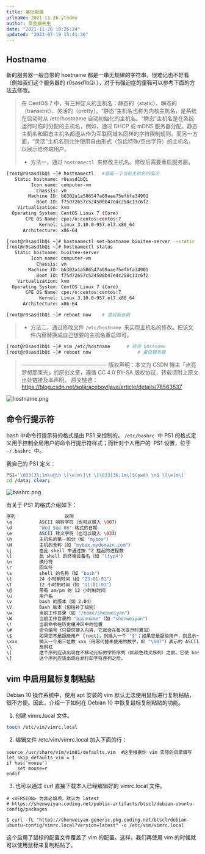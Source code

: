 ```yaml
---
title: 基础配置
urlname: 2021-11-26-ytodmy
author: 章鱼猫先生
date: "2021-11-26 10:26:24"
updated: "2023-07-19 15:41:36"
---
```


## Hostname

新的服务器一般自带的 hostname 都是一串无规律的字符串，很难记也不好看（例如我们这个服务器的 r0sasd1bQi ），对于有强迫症的童鞋可以参考下面的方法去修改。

> 在 CentOS 7 中，有三种定义的主机名：静态的（static）、瞬态的（transient）、灵活的（pretty）。“静态”主机名也称为内核主机名，是系统在启动时从 /etc/hostname 自动初始化的主机名。“瞬态”主机名是在系统运行时临时分配的主机名，例如，通过 DHCP 或 mDNS 服务器分配。静态主机名和瞬态主机名都遵从作为互联网域名同样的字符限制规则。而另一方面，“灵活”主机名则允许使用自由形式（包括特殊/空白字符）的主机名，以展示给终端用户。
>
> - 方法一，通过 `hostnamectl`  来修改主机名。修改后需要重启服务器。

```bash
[root@r0sasd1bQi ~]# hostnamectl   #查看一下当前主机名的情况
   Static hostname: r0sasd1bQi
         Icon name: computer-vm
           Chassis: vm
        Machine ID: b6302a1a586547a09aae75efbfa34901
           Boot ID: f75d72657c524500b47edc250c13c6f2
    Virtualization: kvm
  Operating System: CentOS Linux 7 (Core)
       CPE OS Name: cpe:/o:centos:centos:7
            Kernel: Linux 3.10.0-957.el7.x86_64
      Architecture: x86-64

[root@r0sasd1bQi ~]# hostnamectl set-hostname bioitee-server --static
[root@r0sasd1bQi ~]# hostnamectl status
   Static hostname: bioitee-server
         Icon name: computer-vm
           Chassis: vm
        Machine ID: b6302a1a586547a09aae75efbfa34901
           Boot ID: f75d72657c524500b47edc250c13c6f2
    Virtualization: kvm
  Operating System: CentOS Linux 7 (Core)
       CPE OS Name: cpe:/o:centos:centos:7
            Kernel: Linux 3.10.0-957.el7.x86_64
      Architecture: x86-64

[root@r0sasd1bQi ~]# reboot now    # 重启服务器
```

> - 方法二，通过修改文件 `/etc/hostname`  来实现主机名的修改。把该文件内容替换成自己想要的主机名重启即可。

```bash
[root@r0sasd1bQi ~]# vim /etc/hostname		# 修改 hostname
[root@r0sasd1bQi ~]# reboot now    				# 重启服务器
```

> ————————————————
> 版权声明：本文为 CSDN 博主「点亮梦想那束光」的原创文章，遵循 CC 4.0 BY-SA 版权协议，转载请附上原文出处链接及本声明。
> 原文链接：<https://blog.csdn.net/solaraceboy/java/article/details/78563537>

![hostname.png](https://shub-1251708715.cos.ap-guangzhou.myqcloud.com/elog-cookbook-img/FlAOVtpFIgQk86W-6qj8BricELTk.png)

## 命令行提示符

bash 中命令行提示符的格式是由 PS1 来控制的。 `/etc/bashrc`  中 PS1 的格式定义用于控制全局用户的命令行提示符样式；而针对个人用户的  PS1 设置，位于 `~/.bashrc`  中。

我自己的 PS1 定义：

```bash
PS1='\033[35;1m\u@\h \[\e[m\]\t \[\033[36;1m\]$(pwd) \n$ \[\e[m\]'
cd /data; clear;
```

![bashrc.png](https://shub-1251708715.cos.ap-guangzhou.myqcloud.com/elog-cookbook-img/Foo_b2Q05LyXas8ullEsgISnlyUx.png)

有关于 PS1 的格式介绍如下：

```bash
序列					说明
\a			ASCII 响铃字符（也可以键入 \007）
\d			"Wed Sep 06" 格式的日期
\e			ASCII 转义字符（也可以键入 \033）
\h			主机名的第一部分（如 "mybox"）
\H			主机的全称（如 "mybox.mydomain.com"）
\j			在此 shell 中通过按 ^Z 挂起的进程数
\l			此 shell 的终端设备名（如 "ttyp4"）
\n			换行符
\r			回车符
\s			shell 的名称（如 "bash"）
\t			24 小时制时间（如 "23:01:01"）
\T			12 小时制时间（如 "11:01:01"）
\@			带有 am/pm 的 12 小时制时间
\u			用户名
\v			bash 的版本（如 2.04）
\V			Bash 版本（包括补丁级别）
\w			当前工作目录（如 "/home/shenweiyan"）
\W			当前工作目录的 "basename"（如 "shenweiyan"）
\!			当前命令在历史缓冲区中的位置
\#			命令编号（只要您键入内容，它就会在每次提示时累加）
\$			如果您不是超级用户 (root)，则插入一个 "$"；如果您是超级用户，则显示一个 "#"
\xxx		插入一个用三位数 xxx（用零代替未使用的数字，如 "\007"）表示的 ASCII 字符
\\			反斜杠
\[			这个序列应该出现在不移动光标的字符序列（如颜色转义序列）之前。它使 bash 能够正确计算自动换行。
\]			这个序列应该出现在非打印字符序列之后。
```

## vim 中启用鼠标复制粘贴

Debian 10 操作系统中，使用 apt 安装的 vim 默认无法使用鼠标进行复制粘贴，很不方便。因此，介绍一下如何在 Debian 10 中恢复鼠标复制粘贴的功能。

1.  创建 vimrc.local 文件。

```bash
touch /etc/vim/vimrc.local
```

2.  编辑文件 /etc/vim/vimrc.local 加入下面的行：

<!---->

    source /usr/share/vim/vim81/defaults.vim  #这里根据你 vim 实际的目录填写
    let skip_defaults_vim = 1
    if has('mouse')
        set mouse=r
    endif

3.  也可以通过 curl 直接下载本人已经编辑好的 vimrc.local 文件。

```shell
# <VERSION> 为非必填项，默认为 latest
# https://shenweiyan.coding.net/public-artifacts/btscl/debian-ubuntu-config/packages

$ curl -fL "https://shenweiyan-generic.pkg.coding.net/btscl/debian-ubuntu-config/vimrc.local?version=latest" -o /etc/vim/vimrc.local
```

这个启用了鼠标的配置文件覆盖了 vim 的配置。这样，我们再使用 vim 的时候就可以使用鼠标来复制粘贴了。
